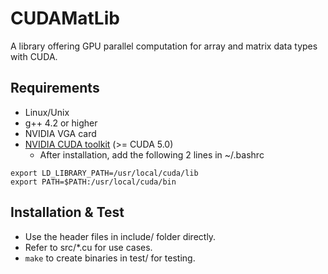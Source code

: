 CUDAMatLib
==========
A library offering GPU parallel computation for array and matrix data types with CUDA.

Requirements
------------
* Linux/Unix
* g++ 4.2 or higher
* NVIDIA VGA card
* [NVIDIA CUDA toolkit](https://developer.nvidia.com/cuda-downloads) (>= CUDA 5.0)
    * After installation, add the following 2 lines in ~/.bashrc
```
export LD_LIBRARY_PATH=/usr/local/cuda/lib
export PATH=$PATH:/usr/local/cuda/bin
```

Installation & Test
-------------------
* Use the header files in include/ folder directly.
* Refer to src/\*.cu for use cases.
* `make` to create binaries in test/ for testing.
